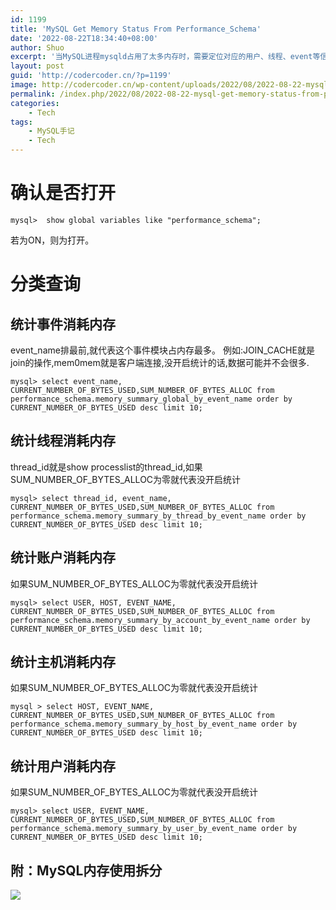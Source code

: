 ```yaml
---
id: 1199
title: 'MySQL Get Memory Status From Performance_Schema'
date: '2022-08-22T18:34:40+08:00'
author: Shuo
excerpt: '当MySQL进程mysqld占用了太多内存时，需要定位对应的用户、线程、event等信息，可以使用performance_schema表信息进行查看'
layout: post
guid: 'http://codercoder.cn/?p=1199'
image: http://codercoder.cn/wp-content/uploads/2022/08/2022-08-22-mysql-get-memory-status-from-performance-schema.png
permalink: /index.php/2022/08/2022-08-22-mysql-get-memory-status-from-performance-schema
categories:
    - Tech
tags:
    - MySQL手记
    - Tech
---
```


# 确认是否打开
```
mysql>  show global variables like "performance_schema";
```
若为ON，则为打开。

# 分类查询
## 统计事件消耗内存
event_name排最前,就代表这个事件模块占内存最多。
例如:JOIN_CACHE就是join的操作,mem0mem就是客户端连接,没开启统计的话,数据可能并不会很多.
```
mysql> select event_name, CURRENT_NUMBER_OF_BYTES_USED,SUM_NUMBER_OF_BYTES_ALLOC from performance_schema.memory_summary_global_by_event_name order by CURRENT_NUMBER_OF_BYTES_USED desc limit 10;
```

## 统计线程消耗内存
thread_id就是show processlist的thread_id,如果SUM_NUMBER_OF_BYTES_ALLOC为零就代表没开启统计
```
mysql> select thread_id, event_name, CURRENT_NUMBER_OF_BYTES_USED,SUM_NUMBER_OF_BYTES_ALLOC from performance_schema.memory_summary_by_thread_by_event_name order by CURRENT_NUMBER_OF_BYTES_USED desc limit 10;
```

## 统计账户消耗内存
如果SUM_NUMBER_OF_BYTES_ALLOC为零就代表没开启统计
```
mysql> select USER, HOST, EVENT_NAME, CURRENT_NUMBER_OF_BYTES_USED,SUM_NUMBER_OF_BYTES_ALLOC from performance_schema.memory_summary_by_account_by_event_name order by CURRENT_NUMBER_OF_BYTES_USED desc limit 10;
```

## 统计主机消耗内存
如果SUM_NUMBER_OF_BYTES_ALLOC为零就代表没开启统计
```
mysql > select HOST, EVENT_NAME, CURRENT_NUMBER_OF_BYTES_USED,SUM_NUMBER_OF_BYTES_ALLOC from performance_schema.memory_summary_by_host_by_event_name order by CURRENT_NUMBER_OF_BYTES_USED desc limit 10;
```

## 统计用户消耗内存
如果SUM_NUMBER_OF_BYTES_ALLOC为零就代表没开启统计
```
mysql> select USER, EVENT_NAME, CURRENT_NUMBER_OF_BYTES_USED,SUM_NUMBER_OF_BYTES_ALLOC from performance_schema.memory_summary_by_user_by_event_name order by CURRENT_NUMBER_OF_BYTES_USED desc limit 10;
```

## 附：MySQL内存使用拆分
![](2022-08-22-mysql-get-memory-status-from-performance-schema.png)